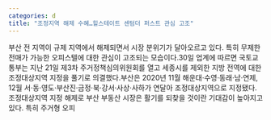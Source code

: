 ```yaml
---
categories: d
title: "조정지역 해제 수혜…힐스테이트 센텀더 퍼스트 관심 고조"
---
```

부산 전 지역이 규제 지역에서 해제되면서 시장 분위기가 달아오르고 있다. 특히 무제한 전매가 가능한 오피스텔에 대한 관심이 고조되는 모습이다.30일 업계에 따르면 국토교통부는 지난 21일 제3차 주거정책심의위원회를 열고 세종시를 제외한 지방 전역에 대한 조정대상지역 지정을 풀기로 의결했다.부산은 2020년 11월 해운대·수영·동래·남·연제, 12월 서·동·영도·부산진·금정·북·강서·사상·사하가 연달아 조정대상지역으로 지정됐다.조정대상지역 지정 해제로 부산 부동산 시장은 활기를 되찾을 것이란 기대감이 높아지고 있다. 특히 주거형 오피